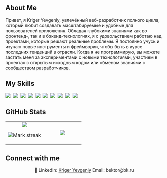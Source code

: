 ## About Me

Привет, я Kriger Yevgeniy, увлечённый веб-разработчик полного цикла, который любит создавать масштабируемые и удобные для пользователей приложения. Обладая глубокими знаниями как во фронтенд-, так и в бэкенд-технологиях, я с удовольствием работаю над проектами, которые решают реальные проблемы. Я постоянно учусь и изучаю новые инструменты и фреймворки, чтобы быть в курсе последних тенденций в отрасли. Когда я не программирую, вы можете застать меня за экспериментами с новыми технологиями, участием в проектах с открытым исходным кодом или обменом знаниями с сообществом разработчиков.

## My Skills

<img src="https://img.shields.io/badge/CSS-1572B6?logo=css3&logoColor=fff"> 
<img src="https://img.shields.io/badge/HTML-%23E34F26.svg?logo=html5&logoColor=white"> 
<img src="https://img.shields.io/badge/ChatGPT-74aa9c?logo=openai&logoColor=white"> 
<img src="https://img.shields.io/badge/Google%20Gemini-886FBF?logo=googlegemini&logoColor=fff"> 
<img src="https://img.shields.io/badge/Google%20Assistant-4285F4?logo=googleassistant&logoColor=fff"> 
<img src="https://img.shields.io/badge/Amazon%20Alexa-00CAFF?logo=amazonalexa&logoColor=fff"> 
<img src="https://img.shields.io/badge/Hugging%20Face-FFD21E?logo=huggingface&logoColor=000"> 
<img src="https://img.shields.io/badge/MySQL-4479A1?logo=mysql&logoColor=fff"> 
<img src="https://img.shields.io/badge/MariaDB-003545?logo=mariadb&logoColor=white"> 
<img src="https://img.shields.io/badge/Python-3776AB?logo=python&logoColor=fff"> 

## GitHub Stats

<table><tbody><tr border="none"><td width="50%" align="center">
<img align="center" src="https://readme-stats-fork-mauve.vercel.app/api/?username=webmaster&theme=dark&show_icons=true&count_private=true">

<img alt="Mark streak" src="https://github-readme-streak-stats-five-roan.vercel.app?user=webmaster&theme=dark"></td><td width="50%" align="center">
<img align="center" src="https://readme-stats-fork-mauve.vercel.app/api/top-langs/?username=webmaster&theme=dark&hide_border=false&no-bg=true&no-frame=true&langs_count=6"></td></tr></tbody></table>

## Connect with me

<p align="center">🔗 LinkedIn: <a href="https://www.linkedin.com/in/johndoe" target="_blank">Kriger Yevgeniy</a> Email: bektor@bk.ru</p>